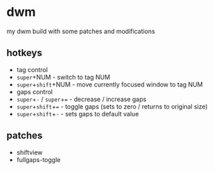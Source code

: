 # dwm

my dwm build with some patches and modifications

## hotkeys

* tag control
 * `super`+NUM - switch to tag NUM
 * `super`+`shift`+NUM - move currently focused window to tag NUM
* gaps control
 * `super`+`-` / `super`+`=` - decrease / increase gaps
 * `super`+`shift`+`=` - toggle gaps (sets to zero / returns to original size)
 * `super`+`shift`+`-` - sets gaps to default value

## patches

* shiftview
* fullgaps-toggle

